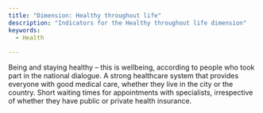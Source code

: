 ```yaml
---
title: "Dimension: Healthy throughout life"
description: "Indicators for the Healthy throughout life dimension"
keywords:
  - Health
  
---
```


Being and staying healthy – this is wellbeing, according to people who took part in the national dialogue. A strong healthcare system that provides everyone with good medical care, whether they live in the city or the country. Short waiting times for appointments with specialists, irrespective of whether they have public or private health insurance.
